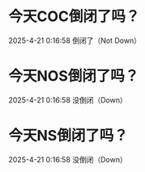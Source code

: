 # 今天COC倒闭了吗？

2025-4-21 0:16:58 倒闭了（Not Down）

# 今天NOS倒闭了吗？

2025-4-21 0:16:58 没倒闭（Down）

# 今天NS倒闭了吗？

2025-4-21 0:16:58 没倒闭（Down）

